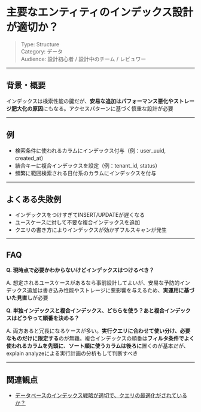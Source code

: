 # 主要なエンティティのインデックス設計が適切か？

> Type: Structure  
> Category: データ  
> Audience: 設計初心者 / 設計中のチーム / レビュワー

---

## 背景・概要

インデックスは検索性能の鍵だが、**安易な追加はパフォーマンス悪化やストレージ肥大化の原因**にもなる。アクセスパターンに基づく慎重な設計が必要

---

## 例

- 検索条件に使われるカラムにインデックス付与（例：user_uuid, created_at）
- 結合キーに複合インデックスを設定（例：tenant_id, status）
- 頻繁に範囲検索される日付系のカラムにインデックスを付与

---

## よくある失敗例

- インデックスをつけすぎてINSERT/UPDATEが遅くなる
- ユースケースに対して不要な複合インデックスを追加
- クエリの書き方によりインデックスが効かずフルスキャンが発生

---

## FAQ

**Q. 現時点で必要かわからないけどインデックスはつけるべき？**

A. 想定されるユースケースがあるなら事前設計してよいが、安易な予防的インデックス追加は書き込み性能やストレージに悪影響を与えるため、**実運用に基づいた見直し**が必要

**Q. 単独インデックスと複合インデックス、どちらを使う？あと複合インデックスはどうやって順番を決める？**

A. 両方あると冗長になるケースが多い。**実行クエリに合わせて使い分け、必要なものだけに限定する**のが無難。複合インデックスの順番は**フィルタ条件でよく使われるカラムを先頭に**、**ソート順に使うカラムは後ろに**置くのが基本だが、explain analyzeによる実行計画の分析もして判断すべき

---

## 関連観点

- [データベースのインデックス戦略が適切で、クエリの最適化がされているか？](https://zenn.dev/kanaria007/articles/6d1b3b244d3b5e)

